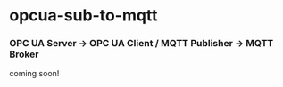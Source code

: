 # opcua-sub-to-mqtt
### OPC UA Server -> OPC UA Client / MQTT Publisher -> MQTT Broker

coming soon!
